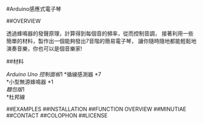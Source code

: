 #Arduino感應式電子琴

##OVERVIEW


透過蜂鳴器的發聲原理，計算得到每個音的頻率，從而控制音調，
接著利用一些簡單的材料，製作出一個能夠發出7音階的簡易電子琴，
讓你隨時隨地都能輕鬆地演奏音樂，你也可以是個音樂家!

##材料

*Arduino Uno 控制面板*1
*循線感測器 *7  
*小型無源蜂鳴器 *1  
*麵包版*1  
*杜邦線  


##EXAMPLES
##INSTALLATION
##FUNCTION OVERVIEW
##MINUTIAE
##CONTACT
##COLOPHON
##LICENSE



